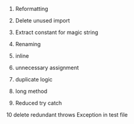 1. Reformatting

2. Delete unused import

3. Extract constant for magic string

4. Renaming

5. inline

6. unnecessary assignment

7. duplicate logic

8. long method

9. Reduced try catch

10 delete redundant throws Exception in test file
